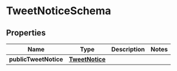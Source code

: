 

# TweetNoticeSchema


## Properties

| Name | Type | Description | Notes |
|------------ | ------------- | ------------- | -------------|
|**publicTweetNotice** | [**TweetNotice**](TweetNotice.md) |  |  |



